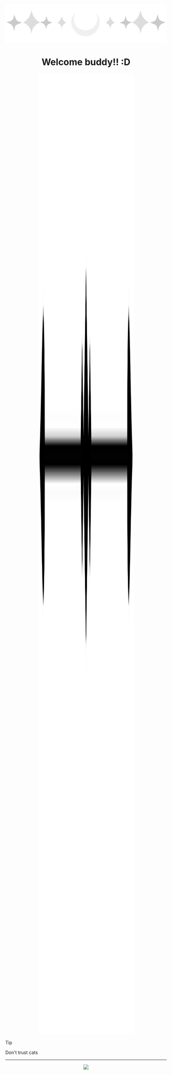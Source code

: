 <!-- hi there, just take whaever you're looking for, thanks! -->
<p align= "center"> <img src="https://github.com/RiyanPC/RiyanPC/blob/main/resources/border.png"> </p> <!-- El coso de arriba-->
  <h1 align="center">Welcome buddy!! :D </h1>
<p align= "center">
  <img src="https://github.com/RiyanPC/RiyanPC/blob/main/resources/border1.png" width="300" height="3000"> 
</p>

>[!TIP]
> Don't trust cats

<hr>
<!-- Profesor ojitos si lees esto te robé el gato xd sorry-->
<p align="center">
  <a href="https://www.youtube.com/watch?v=dQw4w9WgXcQ">
    <img src="https://user-images.githubusercontent.com/465125/151564444-07f17c75-0ad0-490b-8273-57b85c82d197.svg" />
  </a>
</p>


<!--



<!-- <code><img height="20" src="https://raw.githubusercontent.com/github/explore/80688e429a7d4ef2fca1e82350fe8e3517d3494d/topics/html/html.png"></code>
<code><img height="20" src="https://raw.githubusercontent.com/github/explore/80688e429a7d4ef2fca1e82350fe8e3517d3494d/topics/css/css.png"></code>
<code><img height="20" src="https://raw.githubusercontent.com/github/explore/80688e429a7d4ef2fca1e82350fe8e3517d3494d/topics/javascript/javascript.png"></code>
<code><img height="20" src="https://raw.githubusercontent.com/github/explore/80688e429a7d4ef2fca1e82350fe8e3517d3494d/topics/mysql/mysql.png"></code>
<code><img height="20" src="https://upload.wikimedia.org/wikipedia/commons/thumb/b/bd/Logo_C_sharp.svg/1200px-Logo_C_sharp.svg.png" alt="C# logo"></code>
</details> --!>
